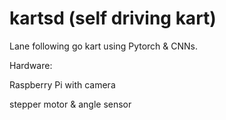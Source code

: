 # kartsd (self driving kart)

Lane following go kart using Pytorch & CNNs.

Hardware:

Raspberry Pi with camera

stepper motor & angle sensor
